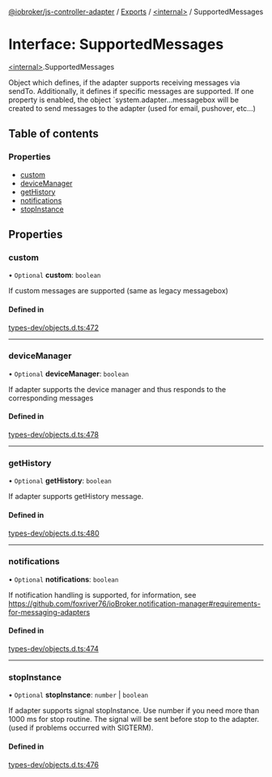 [@iobroker/js-controller-adapter](../README.md) / [Exports](../modules.md) / [\<internal\>](../modules/internal_.md) / SupportedMessages

# Interface: SupportedMessages

[\<internal\>](../modules/internal_.md).SupportedMessages

Object which defines, if the adapter supports receiving messages via sendTo.
Additionally, it defines if specific messages are supported.
If one property is enabled, the object `system.adapter.<adaptername>.<adapterinstance>.messagebox will be created to send messages to the adapter (used for email, pushover, etc...)

## Table of contents

### Properties

- [custom](internal_.SupportedMessages.md#custom)
- [deviceManager](internal_.SupportedMessages.md#devicemanager)
- [getHistory](internal_.SupportedMessages.md#gethistory)
- [notifications](internal_.SupportedMessages.md#notifications)
- [stopInstance](internal_.SupportedMessages.md#stopinstance)

## Properties

### custom

• `Optional` **custom**: `boolean`

If custom messages are supported (same as legacy messagebox)

#### Defined in

[types-dev/objects.d.ts:472](https://github.com/ioBroker/ioBroker.js-controller/blob/70007768/packages/types-dev/objects.d.ts#L472)

___

### deviceManager

• `Optional` **deviceManager**: `boolean`

If adapter supports the device manager and thus responds to the corresponding messages

#### Defined in

[types-dev/objects.d.ts:478](https://github.com/ioBroker/ioBroker.js-controller/blob/70007768/packages/types-dev/objects.d.ts#L478)

___

### getHistory

• `Optional` **getHistory**: `boolean`

If adapter supports getHistory message.

#### Defined in

[types-dev/objects.d.ts:480](https://github.com/ioBroker/ioBroker.js-controller/blob/70007768/packages/types-dev/objects.d.ts#L480)

___

### notifications

• `Optional` **notifications**: `boolean`

If notification handling is supported, for information, see https://github.com/foxriver76/ioBroker.notification-manager#requirements-for-messaging-adapters

#### Defined in

[types-dev/objects.d.ts:474](https://github.com/ioBroker/ioBroker.js-controller/blob/70007768/packages/types-dev/objects.d.ts#L474)

___

### stopInstance

• `Optional` **stopInstance**: `number` \| `boolean`

If adapter supports signal stopInstance. Use number if you need more than 1000 ms for stop routine. The signal will be sent before stop to the adapter. (used if problems occurred with SIGTERM).

#### Defined in

[types-dev/objects.d.ts:476](https://github.com/ioBroker/ioBroker.js-controller/blob/70007768/packages/types-dev/objects.d.ts#L476)
